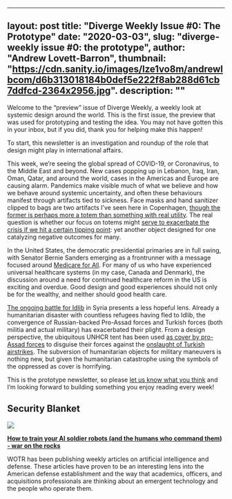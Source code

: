 
---
layout: post
title: "Diverge Weekly Issue #0: The Prototype"
date: "2020-03-03",
slug: "diverge-weekly issue #0: the prototype",
author: "Andrew Lovett-Barron",
thumbnail: "https://cdn.sanity.io/images/lze1vo8m/andrewlbcom/d6b313018184b0def5e222f8ab288d61cb7ddfcd-2364x2956.jpg".
description: ""
---

Welcome to the “preview” issue of Diverge Weekly, a weekly look at systemic design around the world. This is the first issue, the preview that was used for prototyping and testing the idea. You may not have gotten this in your inbox, but if you did, thank you for helping make this happen!

To start, this newsletter is an investigation and roundup of the role that design might play in international affairs.

This week, we’re seeing the global spread of COVID-19, or Coronavirus, to the Middle East and beyond. New cases popping up in Lebanon, Iraq, Iran, Oman, Qatar, and around the world, cases in the Americas and Europe are causing alarm. Pandemics make visible much of what we believe and how we behave around systemic uncertainty, and often these behaviours manifest through artifacts tied to sickness. Face masks and hand sanitizer clipped to bags are two artifacts I’ve seen here in Copenhagen, [though the former is perhaps more a totem than something with real utility](https://www.vox.com/the-goods/2020/2/6/21124979/wuhan-coronavirus-face-masks-hoarding). The real question is whether our focus on totems might [serve to exacerbate the crisis if we hit a certain tipping point](https://www.nytimes.com/2020/02/29/health/coronavirus-n95-face-masks.html): yet another object designed for one catalyzing negative outcomes for many.

In the United States, the democratic presidential primaries are in full swing, with Senator Bernie Sanders emerging as a frontrunner with a message focused around [Medicare for All](https://www.nytimes.com/2020/02/25/upshot/medicare-for-all-basics-bernie-sanders.html). For many of us who have experienced universal healthcare systems (in my case, Canada and Denmark), the discussion around a need for continued healthcare reform in the US is exciting and overdue. Good design and good experiences should not only be for the wealthy, and neither should good health care.

[The ongoing battle for Idlib](https://www.aljazeera.com/topics/events/idlib-battle-syria.html) in Syria presents a less hopeful lens. Already a humanitarian disaster with countless refugees having fled to Idlib, the convergence of Russian-backed Pro-Assad forces and Turkish forces (both militia and actual military) has exacerbated their plight. From a design perspective, the ubiquitous UNHCR tent has been used [as cover by pro-Assad forces](https://twitter.com/TitusMichaeleus/status/1184867339331919872) to disguise their forces against the [onslaught of Turkish airstrikes](https://www.middleeastmonitor.com/20200301-turkey-destroys-scores-of-syrian-army-targets-incl-airport-air-defences-and-tanks/). The subversion of humanitarian objects for military maneuvers is nothing new, but given the humanitarian catastrophe using the symbols of the oppressed as cover is horrifying.

This is the prototype newsletter, so please [let us know what you think](mailto:alb@andrewlb.com) and I’m looking forward to building something you enjoy reading every week!



## Security Blanket

![](https://cdn.sanity.io/images/lze1vo8m/andrewlbcom/2ffd9b9ea5ab387e9b6ed429bd0911e00ac691e7-1330x850.jpg)

[**How to train your AI soldier robots (and the humans who command them) - war on the rocks**](https://warontherocks.com/2020/02/how-to-train-your-ai-soldier-robots-and-the-humans-who-command-them/)

WOTR has been publishing weekly articles on artificial intelligence and defense. These articles have proven to be an interesting lens into the American defense establishment and the way that academics, officers, and acquisitions professionals are thinking about an emergent technology and the people who operate them.
